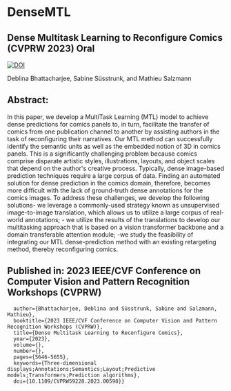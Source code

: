 # DenseMTL
## Dense Multitask Learning to Reconfigure Comics (CVPRW 2023) Oral

[![DOI](https://zenodo.org/badge/782195265.svg)](https://zenodo.org/doi/10.5281/zenodo.11069132)

Deblina Bhattacharjee, Sabine Süsstrunk, and Mathieu Salzmann

## Abstract:
In this paper, we develop a MultiTask Learning (MTL) model to achieve dense predictions for comics panels to, in turn, facilitate the transfer of comics from one publication channel to another by assisting authors in the task of reconfiguring their narratives. Our MTL method can successfully identify the semantic units as well as the embedded notion of 3D in comics panels. This is a significantly challenging problem because comics comprise disparate artistic styles, illustrations, layouts, and object scales that depend on the author's creative process. Typically, dense image-based prediction techniques require a large corpus of data. Finding an automated solution for dense prediction in the comics domain, therefore, becomes more difficult with the lack of ground-truth dense annotations for the comics images. To address these challenges, we develop the following solutions- we leverage a commonly-used strategy known as unsupervised image-to-image translation, which allows us to utilize a large corpus of real-world annotations; - we utilize the results of the translations to develop our multitasking approach that is based on a vision transformer backbone and a domain transferable attention module; -we study the feasibility of integrating our MTL dense-prediction method with an existing retargeting method, thereby reconfiguring comics.

## Published in: 2023 IEEE/CVF Conference on Computer Vision and Pattern Recognition Workshops (CVPRW)

``` @INPROCEEDINGS{10208491,
  author={Bhattacharjee, Deblina and Süsstrunk, Sabine and Salzmann, Mathieu},
  booktitle={2023 IEEE/CVF Conference on Computer Vision and Pattern Recognition Workshops (CVPRW)}, 
  title={Dense Multitask Learning to Reconfigure Comics}, 
  year={2023},
  volume={},
  number={},
  pages={5646-5655},
  keywords={Three-dimensional displays;Annotations;Semantics;Layout;Predictive models;Transformers;Prediction algorithms},
  doi={10.1109/CVPRW59228.2023.00598}}
```
